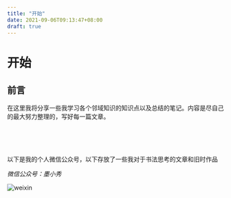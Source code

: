 ```yaml
---
title: "开始"
date: 2021-09-06T09:13:47+08:00
draft: true
---
```


# 开始


## 前言

在这里我将分享一些我学习各个邻域知识的知识点以及总结的笔记。内容是尽自己的最大努力整理的，写好每一篇文章。

<br>

<br>

<br>

以下是我的个人微信公众号，以下存放了一些我对于书法思考的文章和旧时作品


*微信公众号：墨小秀*

![weixin](https://myblog-1308923350.cos.ap-guangzhou.myqcloud.com/img/墨小秀公众号二维码.jpg)

<!-- ## 介绍

大致的内容如下：

* 书法教程
* C、C++编程
* logo
* 数据结构与算法
* *期待......* -->

<!-- ## 测试

接下来是为了测试网站效果的代码示例：

```C
//list


//create Node stuct
struct Node{
    int data;
    struct Node*next;
};
//create nodelist
struct NodeList{
    int size;
    struct Node header;
};

//init list
struct NodeList*initNodeList(){
    struct NodeList*myList
        =(struct NodeList*)malloc(sizeof(struct NodeList));
    myList->size=0;
    myList->header.next=NULL;
}

//add node
void addNode(struct NodeList*myList,int val){
    struct Node*newNode
        =(struct Node*)malloc(sizeof(struct Node));
    if(!newNode){
        return;
    }
    struct Node*cur=myList->header.next;
    struct Node*pre=&myList->header;
    pre->next=newNode;
    newNode->next=cur;
    // add over!
}

// ...
```

*测试完毕* -->



